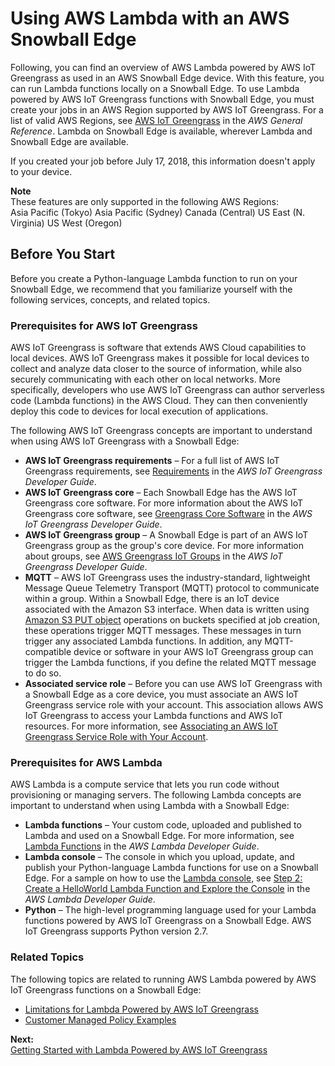 # Using AWS Lambda with an AWS Snowball Edge<a name="using-lambda"></a>

Following, you can find an overview of AWS Lambda powered by AWS IoT Greengrass as used in an AWS Snowball Edge device\. With this feature, you can run Lambda functions locally on a Snowball Edge\. To use Lambda powered by AWS IoT Greengrass functions with Snowball Edge, you must create your jobs in an AWS Region supported by AWS IoT Greengrass\. For a list of valid AWS Regions, see [AWS IoT Greengrass](https://docs.aws.amazon.com/general/latest/gr/greengrassv2.html) in the *AWS General Reference*\. Lambda on Snowball Edge is available, wherever Lambda and Snowball Edge are available\.

If you created your job before July 17, 2018, this information doesn't apply to your device\.

**Note**  
These features are only supported in the following AWS Regions:  
Asia Pacific \(Tokyo\)
Asia Pacific \(Sydney\)
Canada \(Central\)
US East \(N\. Virginia\)
US West \(Oregon\)

## Before You Start<a name="function-recommendations"></a>

Before you create a Python\-language Lambda function to run on your Snowball Edge, we recommend that you familiarize yourself with the following services, concepts, and related topics\.

### Prerequisites for AWS IoT Greengrass<a name="greengrass-rec"></a>

AWS IoT Greengrass is software that extends AWS Cloud capabilities to local devices\. AWS IoT Greengrass makes it possible for local devices to collect and analyze data closer to the source of information, while also securely communicating with each other on local networks\. More specifically, developers who use AWS IoT Greengrass can author serverless code \(Lambda functions\) in the AWS Cloud\. They can then conveniently deploy this code to devices for local execution of applications\.

The following AWS IoT Greengrass concepts are important to understand when using AWS IoT Greengrass with a Snowball Edge:
+ **AWS IoT Greengrass requirements** – For a full list of AWS IoT Greengrass requirements, see [Requirements](https://docs.aws.amazon.com/greengrass/latest/developerguide/gg-gs.html#gg-requirements) in the *AWS IoT Greengrass Developer Guide*\. 
+ **AWS IoT Greengrass core** – Each Snowball Edge has the AWS IoT Greengrass core software\. For more information about the AWS IoT Greengrass core software, see [Greengrass Core Software](https://docs.aws.amazon.com/greengrass/latest/developerguide/what-is-gg.html#gg-core) in the *AWS IoT Greengrass Developer Guide*\.
+ **AWS IoT Greengrass group** – A Snowball Edge is part of an AWS IoT Greengrass group as the group's core device\. For more information about groups, see [AWS Greengrass IoT Groups](https://docs.aws.amazon.com/greengrass/latest/developerguide/what-is-gg.html#gg-group) in the *AWS IoT Greengrass Developer Guide*\.
+ **MQTT** – AWS IoT Greengrass uses the industry\-standard, lightweight Message Queue Telemetry Transport \(MQTT\) protocol to communicate within a group\. Within a Snowball Edge, there is an IoT device associated with the Amazon S3 interface\. When data is written using [Amazon S3 PUT object](https://docs.aws.amazon.com/AmazonS3/latest/API/RESTObjectPUT.html) operations on buckets specified at job creation, these operations trigger MQTT messages\. These messages in turn trigger any associated Lambda functions\. In addition, any MQTT\-compatible device or software in your AWS IoT Greengrass group can trigger the Lambda functions, if you define the related MQTT message to do so\.
+ **Associated service role** – Before you can use AWS IoT Greengrass with a Snowball Edge as a core device, you must associate an AWS IoT Greengrass service role with your account\. This association allows AWS IoT Greengrass to access your Lambda functions and AWS IoT resources\. For more information, see [Associating an AWS IoT Greengrass Service Role with Your Account](function-getting-started.md#gg-associate-role)\.

### Prerequisites for AWS Lambda<a name="lambda-rec"></a>

AWS Lambda is a compute service that lets you run code without provisioning or managing servers\. The following Lambda concepts are important to understand when using Lambda with a Snowball Edge:
+ **Lambda functions** – Your custom code, uploaded and published to Lambda and used on a Snowball Edge\. For more information, see [Lambda Functions](https://docs.aws.amazon.com/lambda/latest/dg/lambda-introduction-function.html) in the *AWS Lambda Developer Guide*\.
+ **Lambda console** – The console in which you upload, update, and publish your Python\-language Lambda functions for use on a Snowball Edge\. For a sample on how to use the [Lambda console](https://console.aws.amazon.com/lambda), see [Step 2: Create a HelloWorld Lambda Function and Explore the Console](https://docs.aws.amazon.com/lambda/latest/dg/getting-started-create-function.html) in the *AWS Lambda Developer Guide*\.
+ **Python** – The high\-level programming language used for your Lambda functions powered by AWS IoT Greengrass on a Snowball Edge\. AWS IoT Greengrass supports Python version 2\.7\.

### Related Topics<a name="function-related"></a>

The following topics are related to running AWS Lambda powered by AWS IoT Greengrass functions on a Snowball Edge:
+ [Limitations for Lambda Powered by AWS IoT Greengrass](limits.md#function-limits)
+ [Customer Managed Policy Examples](access-policy-examples-for-sdk-cli.md)

**Next:**  
[Getting Started with Lambda Powered by AWS IoT Greengrass](function-getting-started.md)